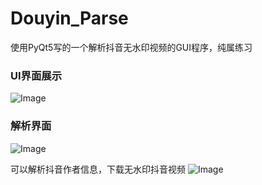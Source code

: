 # Douyin_Parse
使用PyQt5写的一个解析抖音无水印视频的GUI程序，纯属练习

### UI界面展示
![Image](https://file.ztongyang.cn/yang/80a650501113512.png)

### 解析界面
![Image](https://file.ztongyang.cn/yang/a1f410501113513.png)

可以解析抖音作者信息，下载无水印抖音视频
![Image](https://file.ztongyang.cn/yang/8fdbb0501113513.png)

